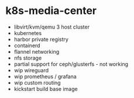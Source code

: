 # k8s-media-center

- libvirt/kvm/qemu 3 host cluster
- kubernetes
- harbor private registry
- containerd
- flannel networking
- nfs storage
- partial support for ceph/glusterfs - not working
- wip wireguard
- wip prometheus / grafana  
- wip custom routing
- kickstart build base image
